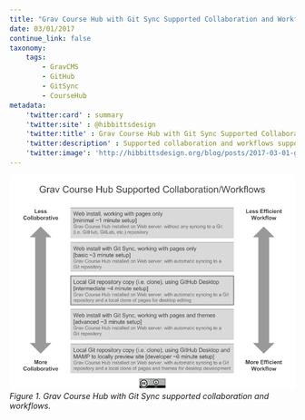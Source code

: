 ```yaml
---
title: "Grav Course Hub with Git Sync Supported Collaboration and Workflows"
date: 03/01/2017
continue_link: false
taxonomy:
    tags:
        - GravCMS
        - GitHub
        - GitSync
        - CourseHub
metadata:
    'twitter:card' : summary
    'twitter:site' : @hibbittsdesign
    'twitter:title' : Grav Course Hub with Git Sync Supported Collaboration and Workflows
    'twitter:description' : Supported collaboration and workflows supported by the Grav Course Hub with Git Sync
    'twitter:image': 'http://hibbittsdesign.org/blog/posts/2017-03-01-grav-course-hub-supported-collaboration-and-workflows/grav-course-hub-supported-collaboration-and-workflows.png'
---
```


![Diagram of Grav Course Hub with Git Sync supported collaboration and workflows](grav-course-hub-supported-collaboration-and-workflows.png)  
_Figure 1. Grav Course Hub with Git Sync supported collaboration and workflows._
